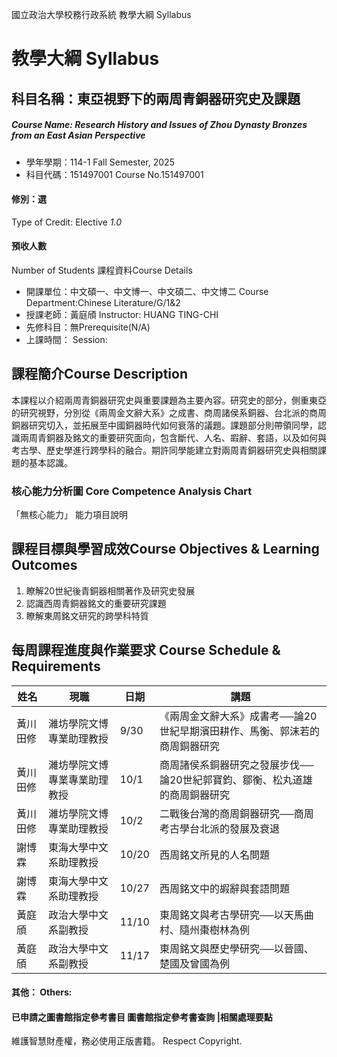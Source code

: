 國立政治大學校務行政系統 教學大綱 Syllabus
# 教學大綱 Syllabus
##  科目名稱：東亞視野下的兩周青銅器研究史及課題
#####  Course Name: Research History and Issues of Zhou Dynasty Bronzes from an East Asian Perspective
  * 學年學期：114-1 Fall Semester, 2025 
  * 科目代碼：151497001 Course No.151497001
#### 修別：選
Type of Credit: Elective 
_1.0_
#### 預收人數
Number of Students
課程資料Course Details
  * 開課單位：中文碩一、中文博一、中文碩二、中文博二 Course Department:Chinese Literature/G/1&2 
  * 授課老師：黃庭頎 Instructor: HUANG TING-CHI 
  * 先修科目：無Prerequisite(N/A)
  * 上課時間： Session: 
##  課程簡介Course Description
本課程以介紹兩周青銅器研究史與重要課題為主要內容。研究史的部分，側重東亞的研究視野，分別從《兩周金文辭大系》之成書、商周諸侯系銅器、台北派的商周銅器研究切入，並拓展至中國銅器時代如何衰落的議題。課題部分則帶領同學，認識兩周青銅器及銘文的重要研究面向，包含斷代、人名、嘏辭、套語，以及如何與考古學、歷史學進行跨學科的融合。期許同學能建立對兩周青銅器研究史與相關課題的基本認識。
###  核心能力分析圖 Core Competence Analysis Chart
「無核心能力」 
能力項目說明
##  課程目標與學習成效Course Objectives & Learning Outcomes 
  1. 瞭解20世紀後青銅器相關著作及研究史發展
  2. 認識西周青銅器銘文的重要研究課題
  3. 瞭解東周銘文研究的跨學科特質
##  每周課程進度與作業要求 Course Schedule & Requirements
姓名 |  現職 |  日期 |  講題  
---|---|---|---  
黃川田修 |  濰坊學院文博專業助理教授 |  9/30 |  《兩周金文辭大系》成書考──論20世紀早期濱田耕作、馬衡、郭沫若的商周銅器研究  
黃川田修 |  濰坊學院文博專業專業助理教授 |  10/1 |  商周諸侯系銅器研究之發展步伐──論20世紀郭寶鈞、鄒衡、松丸道雄的商周銅器研究  
黃川田修 |  濰坊學院文博專業助理教授 |  10/2 |  二戰後台灣的商周銅器研究──商周考古學台北派的發展及衰退  
謝博霖 |  東海大學中文系助理教授 |  10/20 |  西周銘文所見的人名問題  
謝博霖 |  東海大學中文系助理教授 |  10/27 |  西周銘文中的嘏辭與套語問題  
黃庭頎 |  政治大學中文系副教授 |  11/10 |  東周銘文與考古學研究──以天馬曲村、隨州棗樹林為例  
黃庭頎 |  政治大學中文系副教授 |  11/17 |  東周銘文與歷史學研究──以晉國、楚國及曾國為例  
####  其他： Others:
####  已申請之圖書館指定參考書目  圖書館指定參考書查詢 |相關處理要點
維護智慧財產權，務必使用正版書籍。 Respect Copyright.